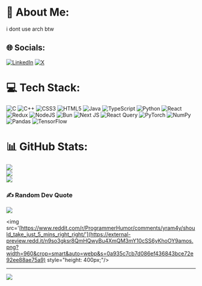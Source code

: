 # 💫 About Me:
i dont use arch btw


## 🌐 Socials:
[![LinkedIn](https://img.shields.io/badge/LinkedIn-%230077B5.svg?logo=linkedin&logoColor=white)](https://linkedin.com/in/https://linkedin.com/in/om-roy) [![X](https://img.shields.io/badge/X-black.svg?logo=X&logoColor=white)](https://x.com/https://twitter.com/Ommmroy) 

# 💻 Tech Stack:
![C](https://img.shields.io/badge/c-%2300599C.svg?style=for-the-badge&logo=c&logoColor=white) ![C++](https://img.shields.io/badge/c++-%2300599C.svg?style=for-the-badge&logo=c%2B%2B&logoColor=white) ![CSS3](https://img.shields.io/badge/css3-%231572B6.svg?style=for-the-badge&logo=css3&logoColor=white) ![HTML5](https://img.shields.io/badge/html5-%23E34F26.svg?style=for-the-badge&logo=html5&logoColor=white) ![Java](https://img.shields.io/badge/java-%23ED8B00.svg?style=for-the-badge&logo=openjdk&logoColor=white) ![TypeScript](https://img.shields.io/badge/typescript-%23007ACC.svg?style=for-the-badge&logo=typescript&logoColor=white) ![Python](https://img.shields.io/badge/python-3670A0?style=for-the-badge&logo=python&logoColor=ffdd54) ![React](https://img.shields.io/badge/react-%2320232a.svg?style=for-the-badge&logo=react&logoColor=%2361DAFB) ![Redux](https://img.shields.io/badge/redux-%23593d88.svg?style=for-the-badge&logo=redux&logoColor=white) ![NodeJS](https://img.shields.io/badge/node.js-6DA55F?style=for-the-badge&logo=node.js&logoColor=white) ![Bun](https://img.shields.io/badge/Bun-%23000000.svg?style=for-the-badge&logo=bun&logoColor=white) ![Next JS](https://img.shields.io/badge/Next-black?style=for-the-badge&logo=next.js&logoColor=white) ![React Query](https://img.shields.io/badge/-React%20Query-FF4154?style=for-the-badge&logo=react%20query&logoColor=white) ![PyTorch](https://img.shields.io/badge/PyTorch-%23EE4C2C.svg?style=for-the-badge&logo=PyTorch&logoColor=white) ![NumPy](https://img.shields.io/badge/numpy-%23013243.svg?style=for-the-badge&logo=numpy&logoColor=white) ![Pandas](https://img.shields.io/badge/pandas-%23150458.svg?style=for-the-badge&logo=pandas&logoColor=white) ![TensorFlow](https://img.shields.io/badge/TensorFlow-%23FF6F00.svg?style=for-the-badge&logo=TensorFlow&logoColor=white)
# 📊 GitHub Stats:
![](https://github-readme-stats.vercel.app/api?username=mrterrific007&theme=blue-green&hide_border=true&include_all_commits=true&count_private=true)<br/>
![](https://github-readme-streak-stats.herokuapp.com/?user=mrterrific007&theme=blue-green&hide_border=true)<br/>
![](https://github-readme-stats.vercel.app/api/top-langs/?username=mrterrific007&theme=blue-green&hide_border=true&include_all_commits=true&count_private=true&layout=compact)

### ✍️ Random Dev Quote
![](https://quotes-github-readme.vercel.app/api?type=horizontal&theme=radical)


<img src='[https://www.reddit.com/r/ProgrammerHumor/comments/yram4y/should_take_just_5_mins_right_right/'](https://external-preview.redd.it/n9so3gksr8QmHQwyBu4XmQM3mY10cSS6yKhoOY9amos.png?width=960&crop=smart&auto=webp&s=0a935c7cb7d086ef436843bce72e92ee88ae75a9) style="height: 400px;"/>

---
[![](https://visitcount.itsvg.in/api?id=mrterrific007&icon=0&color=0)](https://visitcount.itsvg.in)

<!-- Proudly created with GPRM ( https://gprm.itsvg.in ) -->
